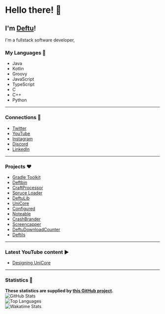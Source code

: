 # Hello there! 👋

## I'm [Deftu][website]!

I'm a fullstack software developer,

### My Languages 💬
- Java
- Kotlin
- Groovy
- JavaScript
- TypeScript
- C
- C++
- Python

---

### Connections 🔗
- [Twitter][twitter]
- [YouTube][youtube]
- [Instagram][instagram]
- [Discord][discord]
- [LinkedIn][linkedin]

---

### Projects ❤️
- [Gradle Toolkit](https://github.com/Deftu/Gradle-Toolkit)
- [Deftbin](https://github.com/Deftu/Deftbin)
- [CraftProcessor](https://github.com/Deftu/CraftProcessor)
- [Spruce Loader](https://github.com/SpruceLoader)
- [DeftuLib](https://github.com/Deftu/DeftuLib)
- [UniCore](https://github.com/Deftu/UniCore)
- [Configured](https://github.com/Deftu/Configured)
- [Noteable](https://github.com/Deftu/Noteable)
- [CrashBrander](https://github.com/Deftu/CrashBrander)
- [Screencapper](https://github.com/Deftu/Screencapper)
- [DeftuDownloadCounter](https://github.com/Deftu/DeftuDownloadCounter)
- [Deftils](https://github.com/Deftu/Deftils)

---

### Latest YouTube content ▶
<!-- YOUTUBE:START -->
- [Designing UniCore](https://www.youtube.com/watch?v=-URGDPX2Sms)
<!-- YOUTUBE:END -->

---

### Statistics 📜
**These statistics are supplied by [this GitHub project](https://github.com/anuraghazra/github-readme-stats).**\
![GitHub Stats](https://github-readme-stats.vercel.app/api?username=Deftu&show_icons=trye&line_height=27&theme=onedark&hide_border=true)\
![Top Languages](https://github-readme-stats.vercel.app/api/top-langs/?username=Deftu&card_width=400&langs_count=10&hide_border=true&theme=onedark)\
![Wakatime Stats](https://github-readme-stats.vercel.app/api/wakatime?username=Deftu&theme=onedark&hide_border=true)

[website]: https://deftu.xyz/
[twitter]: https://twitter.com/DeftuDev
[youtube]: https://www.youtube.com/@deftudev
[instagram]: https://www.instagram.com/deftudev
[discord]: https://shr.deftu.xyz/discord
[linkedin]: https://www.linkedin.com/in/matthew-vaughan-047800226
